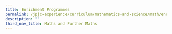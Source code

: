 ```yaml
---
title: Enrichment Programmes
permalink: /jpjc-experience/curriculum/mathematics-and-science/math/enrichment-programmes/
description: ""
third_nav_title: Maths and Further Maths
---
```

